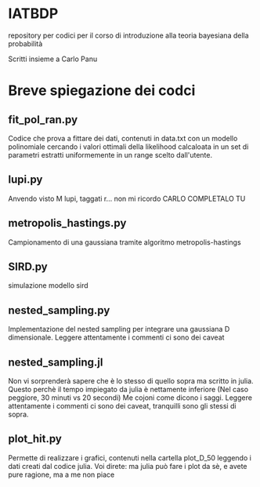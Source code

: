 # IATBDP
repository per codici per il corso di introduzione alla teoria bayesiana della probabilità

Scritti insieme a Carlo Panu

# Breve spiegazione dei codci

## fit\_pol\_ran.py

Codice che prova a fittare dei dati, contenuti in data.txt con un modello polinomiale cercando i valori ottimali della likelihood calcaloata in un set di parametri estratti uniformemente in un range scelto dall'utente.

## lupi.py

Anvendo visto M lupi, taggati r... non mi ricordo CARLO COMPLETALO TU

## metropolis_hastings.py

Campionamento di una gaussiana tramite algoritmo metropolis-hastings

## SIRD.py

simulazione modello sird

## nested_sampling.py

Implementazione del nested sampling per integrare una gaussiana D dimensionale. Leggere attentamente i commenti ci sono dei caveat

## nested_sampling.jl

Non vi sorprenderà sapere che è lo stesso di quello sopra ma scritto in julia. Questo perchè il tempo impiegato da julia è nettamente inferiore (Nel caso peggiore, 30 minuti vs 20 secondi) Me cojoni come dicono i saggi. Leggere attentamente i commenti ci sono dei caveat, tranquilli sono gli stessi di sopra.

## plot_hit.py

Permette di realizzare i grafici, contenuti nella cartella plot\_D\_50 leggendo i dati creati dal codice julia. Voi direte: ma julia può fare i plot da sè, e avete pure ragione, ma a me non piace
